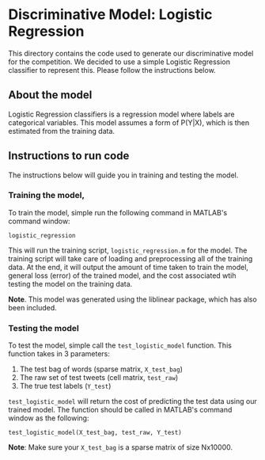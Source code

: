 # Discriminative Model: Logistic Regression

This directory contains the code used to generate our discriminative model for the competition. We decided to use a simple
Logistic Regression classifier to represent this. Please follow the instructions below.

## About the model
Logistic Regression classifiers is a regression model where labels are categorical variables. This model assumes a form of P(Y|X), which is then estimated from the training data.

## Instructions to run code

The instructions below will guide you in training and testing the model.

### Training the model,
To train the model, simple run the following command in MATLAB's command window:

`logistic_regression`

This will run the training script, `logistic_regression.m` for the model. The training script will take care of loading and preprocessing all of the training data. At the end, it will output the amount of time taken to train the model, general loss (error) of the trained model, and the cost associated wtih testing the model on the training data.

**Note**. This model was generated using the liblinear package, which has also been included. 

### Testing the model

To test the model, simple call the `test_logistic_model` function. This function takes in 3 parameters:

1. The test bag of words (sparse matrix, `X_test_bag`)
2. The raw set of test tweets (cell matrix, `test_raw`)
3. The true test labels (`Y_test`)


`test_logistic_model` will return the cost of predicting the test data using our trained model. The function should be called in MATLAB's command window as the following:

`test_logistic_model(X_test_bag, test_raw, Y_test)`

**Note**: Make sure your `X_test_bag` is a sparse matrix of size Nx10000.
